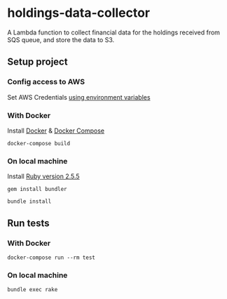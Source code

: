 # holdings-data-collector
A Lambda function to collect financial data for the holdings received from SQS queue, and store the data to S3.

## Setup project

### Config access to AWS

Set AWS Credentials [using environment variables](https://docs.aws.amazon.com/sdk-for-ruby/v3/developer-guide/setup-config.html#aws-ruby-sdk-credentials-environment)

### With Docker
Install [Docker](https://docs.docker.com/install/) & [Docker Compose](https://docs.docker.com/compose/install/)

```
docker-compose build
```

### On local machine
Install [Ruby version 2.5.5](https://www.ruby-lang.org/en/documentation/installation/)

```
gem install bundler

bundle install
```

## Run tests

### With Docker

```
docker-compose run --rm test
```

### On local machine

```
bundle exec rake
```
